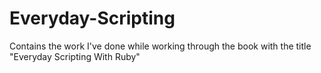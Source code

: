 Everyday-Scripting
==================

Contains the work I&#39;ve done while working through the book with the title &quot;Everyday Scripting With Ruby&quot;
